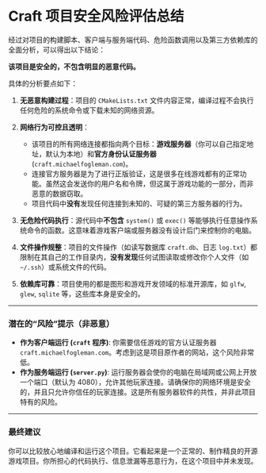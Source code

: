# Craft 项目安全风险评估总结

经过对项目的构建脚本、客户端与服务端代码、危险函数调用以及第三方依赖库的全面分析，可以得出以下结论：

**该项目是安全的，不包含明显的恶意代码。**

具体的分析要点如下：

1.  **无恶意构建过程**：项目的 `CMakeLists.txt` 文件内容正常，编译过程不会执行任何危险的系统命令或下载未知的网络资源。

2.  **网络行为可控且透明**：
    *   该项目的所有网络连接都指向两个目标：**游戏服务器**（你可以自己指定地址，默认为本地）和**官方身份认证服务器** (`craft.michaelfogleman.com`)。
    *   连接官方服务器是为了进行正版验证，这是很多在线游戏都有的正常功能。虽然这会发送你的用户名和令牌，但这属于游戏功能的一部分，而非恶意的数据窃取。
    *   项目代码中**没有**发现任何连接到未知的、可疑的第三方服务器的行为。

3.  **无危险代码执行**：源代码中**不包含** `system()` 或 `exec()` 等能够执行任意操作系统命令的函数。这意味着游戏客户端或服务器没有设计后门来控制你的电脑。

4.  **文件操作规整**：项目的文件操作（如读写数据库 `craft.db`、日志 `log.txt`）都限制在其自己的工作目录内，**没有发现**任何试图读取或修改你个人文件（如 `~/.ssh`）或系统文件的代码。

5.  **依赖库可靠**：项目使用的都是图形和游戏开发领域的标准开源库，如 `glfw`, `glew`, `sqlite` 等，这些库本身是安全的。

---

### 潜在的“风险”提示（非恶意）

*   **作为客户端运行 (`craft` 程序)**: 你需要信任游戏的官方认证服务器 `craft.michaelfogleman.com`。考虑到这是项目原作者的网站，这个风险非常低。
*   **作为服务端运行 (`server.py`)**: 运行服务器会使你的电脑在局域网或公网上开放一个端口（默认为 4080），允许其他玩家连接。请确保你的网络环境是安全的，并且只允许你信任的玩家连接。这是所有服务器软件的共性，并非此项目特有的风险。

---

### 最终建议

你可以比较放心地编译和运行这个项目。它看起来是一个正常的、制作精良的开源游戏项目。你所担心的代码执行、信息泄漏等恶意行为，在这个项目中并未发现。

